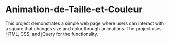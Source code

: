 # Animation-de-Taille-et-Couleur
This project demonstrates a simple web page where users can interact with a square that changes size and color through animations. The project uses HTML, CSS, and jQuery for the functionality.
